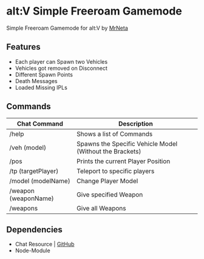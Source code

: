 # alt:V Simple Freeroam Gamemode

Simple Freeroam Gamemode for alt:V by [MrNeta](https://github.com/MrNeta)

## Features

- Each player can Spawn two Vehicles
- Vehicles got removed on Disconnect
- Different Spawn Points
- Death Messages
- Loaded Missing IPLs

## Commands

| Chat Command         | Description                                              |
| -------------------- | -------------------------------------------------------- |
| /help                | Shows a list of Commands                                 |
| /veh (model)         | Spawns the Specific Vehicle Model (Without the Brackets) |
| /pos                 | Prints the current Player Position                       |
| /tp (targetPlayer)   | Teleport to specific players                             |
| /model (modelName)   | Change Player Model                                      |
| /weapon (weaponName) | Give specified Weapon                                    |
| /weapons             | Give all Weapons                                         |

## Dependencies

- Chat Resource | [GitHub](/chat)
- Node-Module

